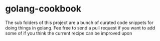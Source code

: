# golang-cookbook

The sub folders of this project are a bunch of curated code snippets for doing things in golang.
Fee free to send a pull request if you want to add some of if you think the current recipe can be improved upon
